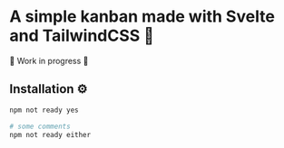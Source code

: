 # A simple kanban made with Svelte and TailwindCSS 🚀
🔨 Work in progress 🧰

## Installation ⚙️
```bash
npm not ready yes

# some comments
npm not ready either
```
